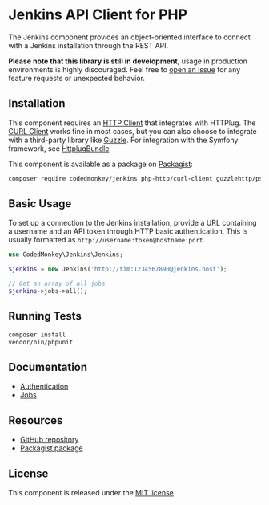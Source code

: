 # Jenkins API Client for PHP

The Jenkins component provides an object-oriented interface to connect with a 
Jenkins installation through the REST API.

**Please note that this library is still in development**, usage in production
environments is highly discouraged. Feel free to [open an issue](https://github.com/codedmonkey/jenkins/issues) 
for any feature requests or unexpected behavior.

## Installation
This component requires an [HTTP Client](http://docs.php-http.org/en/latest/clients.html)
that integrates with HTTPlug. The [CURL Client](http://docs.php-http.org/en/latest/clients/curl-client.html)
works fine in most cases, but you can also choose to integrate with a
third-party library like [Guzzle](http://docs.php-http.org/en/latest/clients/guzzle6-adapter.html).
For integration with the Symfony framework, see [HttplugBundle](http://docs.php-http.org/en/latest/integrations/symfony-bundle.html).

This component is available as a package on [Packagist](https://packagist.org):

```bash
composer require codedmonkey/jenkins php-http/curl-client guzzlehttp/psr7
```

## Basic Usage
To set up a connection to the Jenkins installation, provide a URL containing
a username and an API token through HTTP basic authentication. This is usually
formatted as `http://username:token@hostname:port`.

```php
use CodedMonkey\Jenkins\Jenkins;

$jenkins = new Jenkins('http://tim:1234567890@jenkins.host');

// Get an array of all jobs
$jenkins->jobs->all();
```

## Running Tests
```bash
composer install
vendor/bin/phpunit
```

## Documentation
* [Authentication](documentation/authentication.markdown)
* [Jobs](documentation/jobs.markdown)

## Resources
* [GitHub repository](https://github.com/codedmonkey/jenkins)
* [Packagist package](https://packagist.org/packages/codedmonkey/jenkins)

## License
This component is released under the [MIT license](license.markdown).
